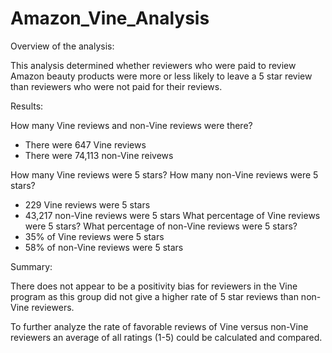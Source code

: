 # Amazon_Vine_Analysis

Overview of the analysis: 

This analysis determined whether reviewers who were paid to review Amazon beauty products were more or less likely to leave a 5 star review than reviewers who were not paid for their reviews. 

Results: 

How many Vine reviews and non-Vine reviews were there?
- There were 647 Vine reviews 
- There were 74,113 non-Vine reivews

How many Vine reviews were 5 stars? How many non-Vine reviews were 5 stars?
- 229 Vine reviews were 5 stars
- 43,217 non-Vine reviews were 5 stars
What percentage of Vine reviews were 5 stars? What percentage of non-Vine reviews were 5 stars?
- 35% of Vine reviews were 5 stars
- 58% of non-Vine reviews were 5 stars

Summary: 

There does not appear to be a positivity bias for reviewers in the Vine program as this group did not give a higher rate of 5 star reviews than non-Vine reviewers.

To further analyze the rate of favorable reviews of Vine versus non-Vine reviewers an average of all ratings (1-5) could be calculated and compared.  
